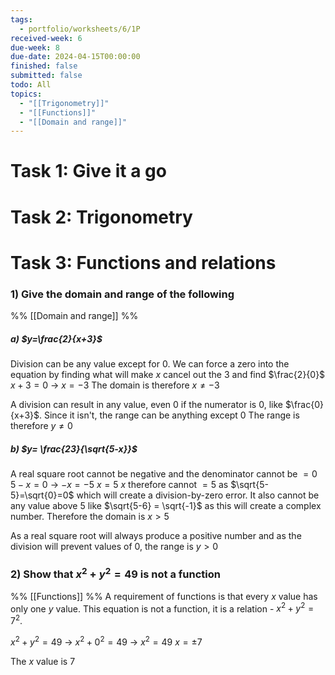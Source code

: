 ```yaml
---
tags:
  - portfolio/worksheets/6/1P
received-week: 6
due-week: 8
due-date: 2024-04-15T00:00:00
finished: false
submitted: false
todo: All
topics:
  - "[[Trigonometry]]"
  - "[[Functions]]"
  - "[[Domain and range]]"
---
```

# Task 1: Give it a go


# Task 2: Trigonometry


# Task 3: Functions and relations
### 1) Give the domain and range of the following
%% [[Domain and range]] %%
##### a) $y=\frac{2}{x+3}$
Division can be any value except for $0$. We can force a zero into the equation by finding what will make $x$ cancel out the $3$ and find $\frac{2}{0}$
$x+3 = 0$
-> $x = -3$
The domain is therefore $x \neq -3$

A division can result in any value, even $0$ if the numerator is $0$, like $\frac{0}{x+3}$. Since it isn't, the range can be anything except $0$
The range is therefore $y \neq 0$

##### b) $y= \frac{23}{\sqrt{5-x}}$
A real square root cannot be negative and the denominator cannot be $=0$
$5-x = 0$
-> $-x = -5$
$x = 5$
$x$ therefore cannot $=5$ as $\sqrt{5-5}=\sqrt{0}=0$ which will create a division-by-zero error. It also cannot be any value above $5$ like $\sqrt{5-6} = \sqrt{-1}$ as this will create a complex number.
Therefore the domain is $x > 5$

As a real square root will always produce a positive number and as the division will prevent values of $0$, the range is
$y > 0$


### 2) Show that $x^{2} + y^{2} = 49$ is not a function
%% [[Functions]] %%
A requirement of functions is that every $x$ value has only one $y$ value. This equation is not a function, it is a relation - $x^{2} + y^{2} = 7^{2}$.

$x^{2} + y^{2} = 49$
-> $x^{2} + 0^{2} = 49$
-> $x^{2} = 49$
$x = \pm 7$

The $x$ value is $7$

